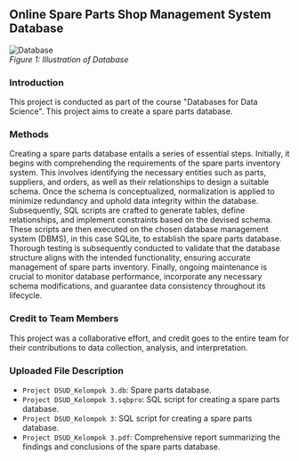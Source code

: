 ## Online Spare Parts Shop Management System Database

![Database](https://cdn.dribbble.com/users/1962791/screenshots/5534733/database-4.jpg) <br>
*Figure 1: Illustration of Database*

### Introduction

This project is conducted as part of the course "Databases for Data Science". This project aims to create a spare parts database.

### Methods
Creating a spare parts database entails a series of essential steps. Initially, it begins with comprehending the requirements of the spare parts inventory system. This involves identifying the necessary entities such as parts, suppliers, and orders, as well as their relationships to design a suitable schema. Once the schema is conceptualized, normalization is applied to minimize redundancy and uphold data integrity within the database. Subsequently, SQL scripts are crafted to generate tables, define relationships, and implement constraints based on the devised schema. These scripts are then executed on the chosen database management system (DBMS), in this case SQLite, to establish the spare parts database. Thorough testing is subsequently conducted to validate that the database structure aligns with the intended functionality, ensuring accurate management of spare parts inventory. Finally, ongoing maintenance is crucial to monitor database performance, incorporate any necessary schema modifications, and guarantee data consistency throughout its lifecycle.

### Credit to Team Members
This project was a collaborative effort, and credit goes to the entire team for their contributions to data collection, analysis, and interpretation.

### Uploaded File Description
- `Project DSUD_Kelompok 3.db`: Spare parts database.
- `Project DSUD_Kelompok 3.sqbpro`: SQL script for creating a spare parts database.
- `Project DSUD_Kelompok 3`: SQL script for creating a spare parts database.
- `Project DSUD_Kelompok 3.pdf`: Comprehensive report summarizing the findings and conclusions of the spare parts database.
